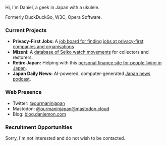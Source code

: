 Hi, I'm Daniel, a geek in Japan with a ukulele.

Formerly DuckDuckGo, W3C, Opera Software.

### Current Projects

* **Privacy-First Jobs:** A [job board for finding jobs at privacy-first companies and organisations](https://privacyfirstjobs.com)
* **Mizeni:** A [database of Seiko watch movements](https://mizeni.com) for collectors and restorers.
* **Retire Japan:** Helping with this [personal finance site for people living in Japan](https://www.retirejapan.com/).
* **Japan Daily News:** AI-powered, computer-generated [Japan news podcast](https://japandailynews.com).

### Web Presence

* Twitter: [@ourmaninjapan](https://twitter.com/ourmaninjapan)
* Mastodon: [@ourmaninjapan@mastodon.cloud](https://mastodon.cloud/@ourmaninjapan)
* Blog: [blog.daniemon.com](https://blog.daniemon.com)

### Recruitment Opportunities

Sorry, I'm not interested and do not wish to be contacted.


<!---
tagawa/tagawa is a ✨ special ✨ repository because its `README.md` (this file) appears on your GitHub profile.
You can click the Preview link to take a look at your changes.
--->
